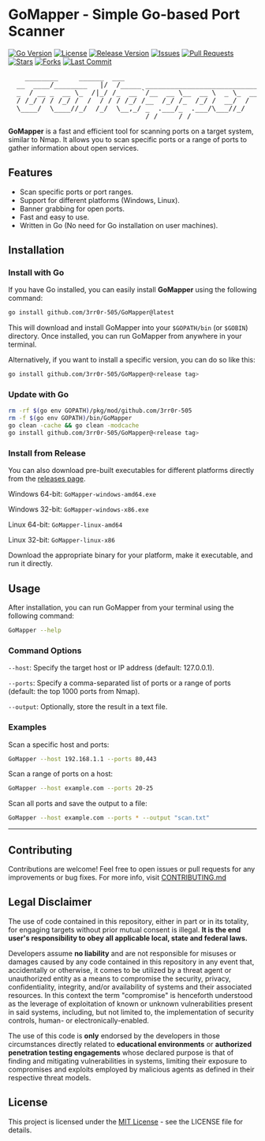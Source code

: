 # GoMapper - Simple Go-based Port Scanner

[![Go Version](https://img.shields.io/badge/Go-%3E%3D%201.24-blue?logo=go&logoColor=white)](https://golang.org/)
[![License](https://img.shields.io/github/license/3rr0r-505/GoMapper)](https://github.com/3rr0r-505/GoMapper/blob/main/LICENSE)
[![Release Version](https://img.shields.io/github/v/release/3rr0r-505/GoMapper?label=latest)](https://github.com/3rr0r-505/GoMapper/releases)
[![Issues](https://img.shields.io/github/issues/3rr0r-505/GoMapper)](https://github.com/3rr0r-505/GoMapper/issues)
[![Pull Requests](https://img.shields.io/github/issues-pr/3rr0r-505/GoMapper)](https://github.com/3rr0r-505/GoMapper/pulls)
[![Stars](https://img.shields.io/github/stars/3rr0r-505/GoMapper?style=social)](https://github.com/3rr0r-505/GoMapper/stargazers)
[![Forks](https://img.shields.io/github/forks/3rr0r-505/GoMapper?style=social)](https://github.com/3rr0r-505/GoMapper/network)
[![Last Commit](https://img.shields.io/github/last-commit/3rr0r-505/GoMapper)](https://github.com/3rr0r-505/GoMapper/commits)



<pre>
    ________     ______  ___                                   
  __  ____/________   |/  /_____ _____________________________
  _  / __ _  __ \_  /|_/ /_  __ `/__  __ \__  __ \  _ \_  ___/
  / /_/ / / /_/ /  /  / / / /_/ /__  /_/ /_  /_/ /  __/  /    
  \____/  \____//_/  /_/  \__,_/ _  .___/_  .___/\___//_/     
                                 /_/     /_/             _ 
</pre>

**GoMapper** is a fast and efficient tool for scanning ports on a target system, similar to Nmap. It allows you to scan specific ports or a range of ports to gather information about open services.

## Features

- Scan specific ports or port ranges.
- Support for different platforms (Windows, Linux).
- Banner grabbing for open ports.
- Fast and easy to use.
- Written in Go (No need for Go installation on user machines).

## Installation

### Install with Go

If you have Go installed, you can easily install **GoMapper** using the following command:

```bash
go install github.com/3rr0r-505/GoMapper@latest
```

This will download and install GoMapper into your `$GOPATH/bin` (or `$GOBIN`) directory. Once installed, you can run GoMapper from anywhere in your terminal.

Alternatively, if you want to install a specific version, you can do so like this:

```bash
go install github.com/3rr0r-505/GoMapper@<release tag>
```

### Update with Go
```bash
rm -rf $(go env GOPATH)/pkg/mod/github.com/3rr0r-505
rm -f $(go env GOPATH)/bin/GoMapper
go clean -cache && go clean -modcache
go install github.com/3rr0r-505/GoMapper@<release tag>
```

### Install from Release

You can also download pre-built executables for different platforms directly from the [releases page](https://github.com/3rr0r-505/GoMapper/releases).

Windows 64-bit: `GoMapper-windows-amd64.exe`

Windows 32-bit: `GoMapper-windows-x86.exe`

Linux 64-bit: `GoMapper-linux-amd64`

Linux 32-bit: `GoMapper-linux-x86`

Download the appropriate binary for your platform, make it executable, and run it directly.

## Usage
After installation, you can run GoMapper from your terminal using the following command:
```bash
GoMapper --help
```

### Command Options

`--host`: Specify the target host or IP address (default: 127.0.0.1).

`--ports`: Specify a comma-separated list of ports or a range of ports (default: the top 1000 ports from Nmap).

`--output`: Optionally, store the result in a text file.

### Examples
Scan a specific host and ports:
```bash
GoMapper --host 192.168.1.1 --ports 80,443
```

Scan a range of ports on a host:
```bash
GoMapper --host example.com --ports 20-25
```

Scan all ports and save the output to a file:
```bash
GoMapper --host example.com --ports * --output "scan.txt"
```

---

## Contributing
Contributions are welcome! Feel free to open issues or pull requests for any improvements or bug fixes. For more info, visit [CONTRIBUTING.md](https://github.com/3rr0r-505/GoMapper/blob/main/CONTRIBUTING.md)

## Legal Disclaimer
The use of code contained in this repository, either in part or in its totality,
for engaging targets without prior mutual consent is illegal. **It is
the end user's responsibility to obey all applicable local, state and
federal laws.**

Developers assume **no liability** and are not
responsible for misuses or damages caused by any code contained
in this repository in any event that, accidentally or otherwise, it comes to
be utilized by a threat agent or unauthorized entity as a means to compromise
the security, privacy, confidentiality, integrity, and/or availability of
systems and their associated resources. In this context the term "compromise" is
henceforth understood as the leverage of exploitation of known or unknown vulnerabilities
present in said systems, including, but not limited to, the implementation of
security controls, human- or electronically-enabled.

The use of this code is **only** endorsed by the developers in those
circumstances directly related to **educational environments** or
**authorized penetration testing engagements** whose declared purpose is that
of finding and mitigating vulnerabilities in systems, limiting their exposure
to compromises and exploits employed by malicious agents as defined in their
respective threat models.

## License
This project is licensed under the [MIT License](https://github.com/3rr0r-505/GoMapper/blob/main/LICENSE) - see the LICENSE file for details.
